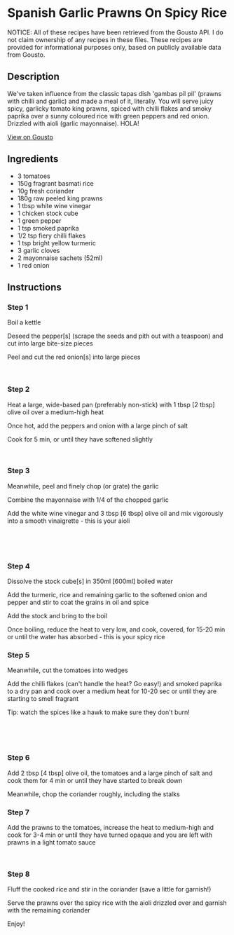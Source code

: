 # Spanish Garlic Prawns On Spicy Rice 

NOTICE: All of these recipes have been retrieved from the Gousto API. I do not claim ownership of any recipes in these files. These recipes are provided for informational purposes only, based on publicly available data from Gousto.

## Description

We've taken influence from the classic tapas dish 'gambas pil pil' (prawns with chilli and garlic) and made a meal of it, literally. You will serve juicy spicy, garlicky tomato king prawns, spiced with chilli flakes and smoky paprika over a sunny coloured rice with green peppers and red onion. Drizzled with aioli (garlic mayonnaise). HOLA!

[View on Gousto](https://www.gousto.co.uk/recipes/cookbook/spanish-garlic-prawns-on-spicy-rice)

## Ingredients

- 3 tomatoes
- 150g fragrant basmati rice
- 10g fresh coriander
- 180g raw peeled king prawns
- 1 tbsp white wine vinegar 
- 1 chicken stock cube
- 1 green pepper
- 1 tsp smoked paprika
- 1/2 tsp fiery chilli flakes
- 1 tsp bright yellow turmeric
- 3 garlic cloves 
- 2 mayonnaise sachets (52ml)
- 1 red onion

## Instructions


### Step 1

Boil a kettle&nbsp;


Deseed the pepper<span class="text-danger">[s]</span> (scrape the seeds and pith out with a teaspoon) and cut into large bite-size pieces


Peel and cut the red onion<span class="text-danger">[s] </span>into large pieces


<span style="font-family: Lato; font-size: 15px; white-space: pre-wrap;">&nbsp;</span>


### Step 2

Heat a large, wide-based pan (preferably non-stick) with 1 tbsp <span class="text-danger">[2 tbsp]</span> olive oil over a medium-high heat


Once hot, add the peppers and onion with a large pinch of salt


Cook for 5 min, or until they have softened slightly


&nbsp;


### Step 3

Meanwhile, peel and finely chop (or grate) the garlic


Combine the mayonnaise with 1/4 of the chopped garlic&nbsp;


Add the white wine vinegar and 3 tbsp <span class="text-danger">[6 tbsp]</span> olive oil and mix vigorously into a smooth vinaigrette - this is your aioli&nbsp;


&nbsp;


&nbsp;


### Step 4

Dissolve the stock cube<span class="text-danger">[s]</span> in 350ml <span class="text-danger">[600ml]</span> boiled water


Add the turmeric,&nbsp;rice&nbsp;and remaining garlic to the softened onion and pepper and stir to coat the grains in oil and spice&nbsp;


Add the stock and bring to the boil


Once boiling, reduce the heat to very low, and cook, covered, for 15-20 min or until the water has absorbed - this is your spicy rice


### Step 5

Meanwhile, cut the tomatoes into wedges&nbsp;


Add the chilli flakes (can't handle the heat? Go easy!) and smoked paprika to a dry pan and cook over a medium heat for 10-20 sec or until they are starting to smell fragrant&nbsp;


Tip: watch the spices like a hawk to make sure they don't burn!


&nbsp;


&nbsp;


### Step 6

Add 2 tbsp <span class="text-danger">[4 tbsp]</span> olive oil, the tomatoes and a large pinch of salt and cook them for 4 min or until they have started to break down&nbsp;


Meanwhile, chop the coriander&nbsp;roughly, including the stalks&nbsp;


### Step 7

Add the prawns to the tomatoes, increase the heat to medium-high and cook for 3-4 min or until they have turned opaque and you are left with prawns in a light tomato sauce&nbsp;


&nbsp;

### Step 8

Fluff the cooked rice and stir in the coriander (save a little for garnish!)


Serve the prawns over the spicy rice with the aioli drizzled over and garnish with the remaining coriander&nbsp;


Enjoy!

